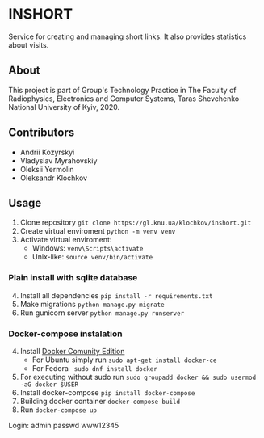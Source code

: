 # INSHORT
Service for creating and managing short links. It also provides statistics 
about visits.

## About
This project is part of Group's Technology Practice in 
The Faculty of Radiophysics, Electronics and Computer Systems,
Taras Shevchenko National University of Kyiv, 2020.

## Contributors
* Andrii Kozyrskyi
* Vladyslav Myrahovskiy
* Oleksii Yermolin
* Oleksandr Klochkov

## Usage
1. Clone repository `git clone https://gl.knu.ua/klochkov/inshort.git`
2. Create virtual enviroment `python -m venv venv`
3. Activate virtual enviroment:
    * Windows: `venv\Scripts\activate`
    * Unix-like: `source venv/bin/activate` 

### Plain install with sqlite database
4. Install all dependencies `pip install -r requirements.txt`
5. Make migrations `python manage.py migrate`
6. Run gunicorn server `python manage.py runserver`

### Docker-compose instalation
4. Install [Docker Comunity Edition](https://docs.docker.com/)
    * For Ubuntu simply run `sudo apt-get install docker-ce`
    * For Fedora ` sudo dnf install docker`
5. For executing without sudo run 
   `sudo groupadd docker && sudo usermod -aG docker $USER`
6. Install docker-compose `pip install docker-compose`
7. Building docker container `docker-compose build`
8. Run `docker-compose up`

Login: admin passwd www12345 

